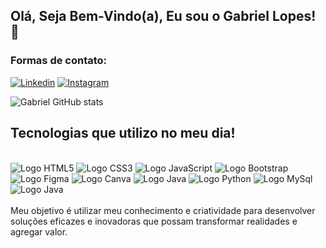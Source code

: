 ## Olá, Seja Bem-Vindo(a), Eu sou o Gabriel Lopes! 🤗
### Formas de contato:<br/>
[![Linkedin](https://img.shields.io/badge/LinkedIn-0077B5?style=for-the-badge&logo=linkedin&logoColor=white)](https://www.linkedin.com/in/gabriel-lorente-lopes-3169a52a6/)
[![Instagram](https://img.shields.io/badge/Instagram-E4405F?style=for-the-badge&logo=instagram&logoColor=white)](https://www.instagram.com/_lopess.gabriel/)

![Gabriel GitHub stats](https://github-readme-stats.vercel.app/api?username=gabrilopes12&theme=dark&show_icons=true)

## Tecnologias que utilizo no meu dia!
<div style="display: inline_block"><br/>
  <img alt="Logo HTML5" src="https://img.shields.io/badge/HTML5-E34F26?style=for-the-badge&logo=html5&logoColor=white"/>
  <img alt="Logo CSS3" src="https://img.shields.io/badge/CSS3-1572B6?style=for-the-badge&logo=css3&logoColor=white"/>
  <img alt="Logo JavaScript" src="https://img.shields.io/badge/JavaScript-323330?style=for-the-badge&logo=javascript&logoColor=F7DF1E"/>
  <img alt="Logo Bootstrap" src="https://img.shields.io/badge/Bootstrap-563D7C?style=for-the-badge&logo=bootstrap&logoColor=white"/>
  <img alt="Logo Figma" src="https://img.shields.io/badge/Figma-F24E1E?style=for-the-badge&logo=figma&logoColor=white"/>
  <img alt="Logo Canva" src="https://img.shields.io/badge/Canva-%2300C4CC.svg?&style=for-the-badge&logo=Canva&logoColor=white"/>
  <img alt="Logo Java" src="https://img.shields.io/badge/Java-ED8B00?style=for-the-badge&logo=openjdk&logoColor=white"/>
  <img alt="Logo Python" src="https://img.shields.io/badge/Python-3776AB?style=for-the-badge&logo=python&logoColor=white"/>
  <img alt="Logo MySql" src="https://img.shields.io/badge/MySQL-005C84?style=for-the-badge&logo=mysql&logoColor=white"/>
  <img alt="Logo Java" src="https://img.shields.io/badge/Java-ED8B00?style=for-the-badge&logo=openjdk&logoColor=white"/>
</div><br/>
Meu objetivo é utilizar meu conhecimento e criatividade para desenvolver soluções eficazes e inovadoras que possam transformar realidades e agregar valor.

